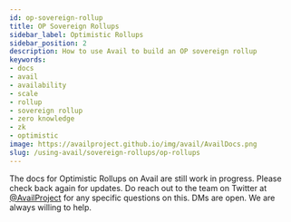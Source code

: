 ```yaml
---
id: op-sovereign-rollup
title: OP Sovereign Rollups
sidebar_label: Optimistic Rollups
sidebar_position: 2
description: How to use Avail to build an OP sovereign rollup
keywords:
- docs
- avail
- availability
- scale
- rollup
- sovereign rollup
- zero knowledge
- zk
- optimistic
image: https://availproject.github.io/img/avail/AvailDocs.png
slug: /using-avail/sovereign-rollups/op-rollups
---
```


The docs for Optimistic Rollups on Avail are still work in progress. Please check back again for updates. Do reach out to the team on Twitter at [@AvailProject](https://twitter.com/AvailProject) for any specific questions on this. DMs are open. We are always willing to help.
